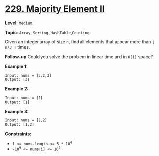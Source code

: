 # [229. Majority Element II](https://leetcode.com/problems/majority-element-ii/)

**Level**: `Medium`.

**Topic**: `Array`, `Sorting` ,`HashTable`,`Counting`.

Given an integer array of size `n`, find all elements that appear more than `⌊ n/3 ⌋` times.

**Follow-up** Could you solve the problem in linear time and in `O(1)` space?

**Example 1:**

```
Input: nums = [3,2,3]
Output: [3]
```

**Example 2:**

```
Input: nums = [1]
Output: [1]
```

**Example 3:**

```
Input: nums = [1,2]
Output: [1,2]
```

**Constraints:**

-   <code>1 <= nums.length <= 5 \* 10<sup>4</sup></code>
-   <code>-10<sup>9</sup> <= nums[i] <= 10<sup>9</sup></code>
